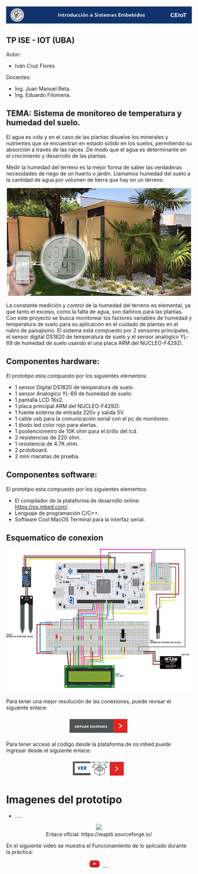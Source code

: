 ![header](imagenes/header.png)

## TP ISE - IOT (UBA)

Autor:
* Iván Cruz Flores

Docentes:

* Ing. Juan Manuel Reta.
* Ing. Eduardo Filomena.

## TEMA:  Sistema de monitoreo de temperatura y humedad del suelo.

El agua es vida y en el caso de las plantas disuelve los minerales y nutrientes que se encuentran en estado sólido en los suelos, permitiendo su absorción a través de las raíces. De modo que el agua es determinante en el crecimiento y desarrollo de las plantas.

Medir la humedad del terreno es la mejor forma de saber las verdaderas necesidades de riego de un huerto o jardín. Llamamos humedad del suelo a la cantidad de agua por volumen de tierra que hay en un terreno.

<p align="center">
    <img src="imagenes/portada.jpeg">
</p>

La constante medición y control de la humedad del terreno es elemental, ya que tanto el exceso, como la falta de agua, son dañinos para las plantas. 
Con este proyecto se busca monitorear los factores variables de humedad y temperatura de suelo para su aplicación en el cuidado de plantas en el rubro de paisajismo.
El sistema está compuesto por 2 sensores principales, el sensor digital DS1820 de temperatura de suelo y el sensor analógico YL-69 de humedad de suelo usando el una placa ARM del NUCLEO-F429ZI.

## Componentes hardware: 

El prototipo esta compuesto por los siguientes elementos:

* 1 sensor Digital DS1820 de temperatura de suelo.
* 1 sensor Analogico YL-69 de humedad de suelo.
* 1 pantalla LCD 16x2.
* 1 placa principal ARM del NUCLEO-F429ZI.
* 1 fuente externa de entrada 220v y salida 5V.
* 1 cable usb para la comunicación serial con el pc de monitoreo.
* 1 diodo led color rojo para alertas.
* 1 pootenciometro de 10K ohm para el brillo del lcd.
* 2 resistencias de 220 ohm.
* 1 resistencia de 4.7K ohm.
* 2 protoboard.
* 2 mini macetas de prueba.

## Componentes software: 

El prototipo esta compuesto por los siguientes elementos:


* El compilador de la plataforma de desarrollo online: https://os.mbed.com/.
* Lenguaje de programación C/C++.
* Software Cool MacOS Terminal para la interfaz serial.

## Esquematico de conexion

<p align="center">
    <img src="imagenes/conexiones.png">
</p>

Para tener una mejor resolución de las conexiones, puede revisar el siguiente enlace:

<p align="center">
    <a href="imagenes/diagrama_conexiones.pdf" target="_blank"><img src="imagenes/ampliar.png"></a>
</p>


Para tener acceso al codigo desde la plataforma de os.mbed puede ingresar desde el siguiente enlace:

<p align="center">
    <a href="https://ide.mbed.com/compiler/#nav:/Ejemplo_TP_ISE_final;" target="_blank"><img src="imagenes/fuente.png"></a>
</p>


# Imagenes del prototipo 

* ..... 


<p align="center">
    <img src="imagenes/f1.jpg"><br>
    Enlace oficial: https://wapiti.sourceforge.io/
</p>


En el siguiente video se muestra el Funcionamiento de lo aplicado durante la práctica:
<p align="center">
    <img src="imagenes/play.png"> .....
 </p>




